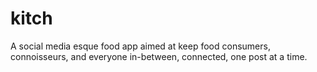 # kitch

A social media esque food app aimed at keep food consumers, connoisseurs, and everyone in-between, connected, one post at a time. 
